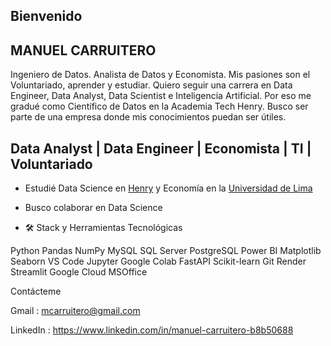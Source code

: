 ## Bienvenido

## MANUEL CARRUITERO

Ingeniero de Datos. Analista de Datos y Economista. Mis pasiones son el Voluntariado, aprender y estudiar. 
Quiero seguir una carrera en Data Engineer, Data Analyst, Data Scientist e Inteligencia Artificial. Por eso me gradué como Científico de Datos en la Academia Tech Henry. Busco ser parte de una empresa donde mis conocimientos puedan ser útiles.

## Data Analyst | Data Engineer | Economista | TI | Voluntariado

- Estudié Data Science en [Henry](https://www.soyhenry.com) y Economía en la [Universidad de Lima](https://www.ulima.edu.pe)
- Busco colaborar en Data Science

- 🛠  Stack y Herramientas Tecnológicas

Python Pandas NumPy MySQL SQL Server PostgreSQL Power BI Matplotlib Seaborn VS Code Jupyter Google Colab FastAPI Scikit-learn Git Render Streamlit Google Cloud MSOffice

Contácteme

Gmail : mcarruitero@gmail.com

LinkedIn : https://www.linkedin.com/in/manuel-carruitero-b8b50688
<!--
**mcarruitero/mcarruitero** is a ✨ _special_ ✨ repository because its `README.md` (this file) appears on your GitHub profile.

Here are some ideas to get you started:

- 🔭 I’m currently working on ...
- 🌱 I’m currently learning ...
- 👯 I’m looking to collaborate on ...
- 🤔 I’m looking for help with ...
- 💬 Ask me about ...
- 📫 How to reach me: ...
- 😄 Pronouns: ...
- ⚡ Fun fact: ...
-->
